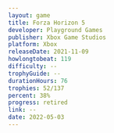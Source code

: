 ```yaml
---
layout: game
title: Forza Horizon 5
developer: Playground Games
publisher: Xbox Game Studios
platform: Xbox
releaseDate: 2021-11-09
howlongtobeat: 119
difficulty: --
trophyGuide: --
durationHours: 76
trophies: 52/137
percent: 38%
progress: retired
link: --
date: 2022-05-03
---
```

